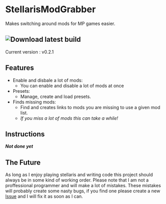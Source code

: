 # StellarisModGrabber

Makes switching around mods for MP games easier.

## ![Download latest build](https://github.com/GamingWolf/StellarisModGrabber/releases)
Current version : v0.2.1

## Features
* Enable and disbale a lot of mods:
  * You can enable and disable a lot of mods at once
* Presets:
  * Manage, create and load presets.
* Finds missing mods:
  * Find and creates links to mods you are missing to use a given mod list.
  * *If you miss a lot of mods this can take a while!*

## Instructions

***Not done yet***

## The Future
As long as I enjoy playing stellaris and writing code this project should always be in some kind of working order.
Please note that I am not a proffessional programmer and will make a lot of mistakes. These mistakes will probably create some nasty bugs, if you find one please create a new [Issue](https://github.com/GamingWolf/StellarisModGrabber/issues) and I will fix it as soon as I can.
